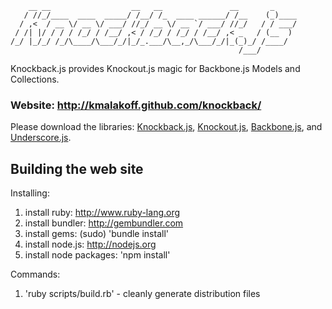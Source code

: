 ````
    __ __                  __   __               __       _
   / //_/____  ____  _____/ /__/ /_  ____ ______/ /__    (_)____
  / ,<  / __ \/ __ \/ ___/ //_/ __ \/ __ `/ ___/ //_/   / / ___/
 / /| |/ / / / /_/ / /__/ ,< / /_/ / /_/ / /__/ ,< _   / (__  )
/_/ |_/_/ /_/\____/\___/_/|_/_.___/\__,_/\___/_/|_(_)_/ /____/
                                                   /___/
````

Knockback.js provides Knockout.js magic for Backbone.js Models and Collections.

### Website: http://kmalakoff.github.com/knockback/

Please download the libraries: [Knockback.js][1], [Knockout.js][2], [Backbone.js][3], and [Underscore.js][4].

[1]: http://kmalakoff.github.com/knockback/
[2]: https://github.com/SteveSanderson/knockout/downloads/
[3]: http://documentcloud.github.com/backbone/
[4]: http://documentcloud.github.com/underscore/

Building the web site
-----------------------

Installing:

1. install ruby: http://www.ruby-lang.org
2. install bundler: http://gembundler.com
3. install gems: (sudo) 'bundle install'
4. install node.js: http://nodejs.org
5. install node packages: 'npm install'

Commands:

1. 'ruby scripts/build.rb' - cleanly generate distribution files
